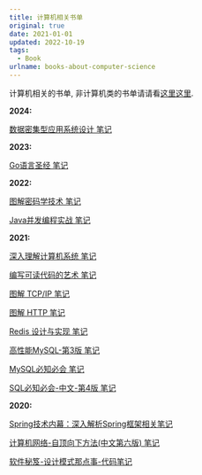 ```yaml
---
title: 计算机相关书单
original: true
date: 2021-01-01
updated: 2022-10-19
tags: 
  - Book
urlname: books-about-computer-science
---
```

计算机相关的书单, 非计算机类的书单请请看[这里这里](/post/the-book-i-read). 
<!--more-->

**2024:**

[数据密集型应用系统设计 笔记](/books/designing-data-intensive-applications)

**2023:**

[Go语言圣经 笔记](/books/the-go-programming-language)

**2022:**

[图解密码学技术 笔记](/books/9787115424914)

[Java并发编程实战 笔记](/books/java-concurrency-in-practice)

**2021:**

[深入理解计算机系统 笔记](/books/csapp)

[编写可读代码的艺术 笔记](/books/the-art-of-readable-code)

[图解 TCP/IP 笔记](/books/9787115318978)

[图解 HTTP 笔记](/books/9787115351531)

[Redis 设计与实现 笔记](/books/the-design-and-implementation-of-redis)

[高性能MySQL-第3版 笔记](/books/hight-performance-mysql)

[MySQL必知必会 笔记](/books/mysql-crash-course)

[SQL必知必会-中文-第4版 笔记](/books/sams-teach-yourself-sql-in-10-minutes)

**2020:**

[Spring技术内幕：深入解析Spring框架相关笔记](/post/spring-learning)

[计算机网络-自顶向下方法(中文第六版) 笔记](/post/basic-computer-network/)

[软件秘笈-设计模式那点事-代码笔记](https://github.com/thesomeexp/DesignPatternLearning)